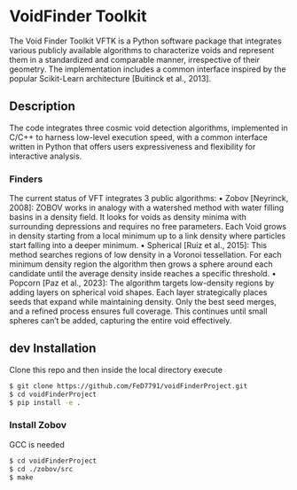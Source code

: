 # VoidFinder Toolkit
The Void Finder Toolkit VFTK is a Python software package that integrates various publicly available algorithms to characterize voids and represent them in a standardized and comparable manner, irrespective of their geometry. The implementation includes a common interface inspired by the popular Scikit-Learn architecture [Buitinck et al., 2013].

## Description
The code integrates three cosmic void detection algorithms, implemented in C/C++ to harness low-level execution speed, with a common interface written in Python that offers users expressiveness and flexibility for interactive analysis.

### Finders

The current status of VFT integrates 3 public algorithms:
• Zobov [Neyrinck, 2008]: ZOBOV works in analogy with a watershed method with water filling basins in a density field. It looks for voids as density minima with surrounding depressions and requires no free parameters. Each Void grows in density starting from a local minimum up to a link density where particles start falling into a deeper minimum.
• Spherical [Ruiz et al., 2015]: This method searches regions of low density in a Voronoi tessellation. For each minimum density region the algorithm then grows a sphere around each candidate until the average density inside reaches a specific threshold.
• Popcorn [Paz et al., 2023]: The algorithm targets low-density regions by adding layers on spherical void shapes. Each layer strategically places seeds that expand while maintaining density. Only the best seed merges, and a refined process ensures full coverage. This continues until small spheres can’t be added, capturing the entire void effectively.

## dev Installation

Clone this repo and then inside the local directory execute

```bash
$ git clone https://github.com/FeD7791/voidFinderProject.git
$ cd voidFinderProject
$ pip install -e .
```
### Install Zobov
GCC is needed
```bash
$ cd voidFinderProject
$ cd ./zobov/src
$ make
```








